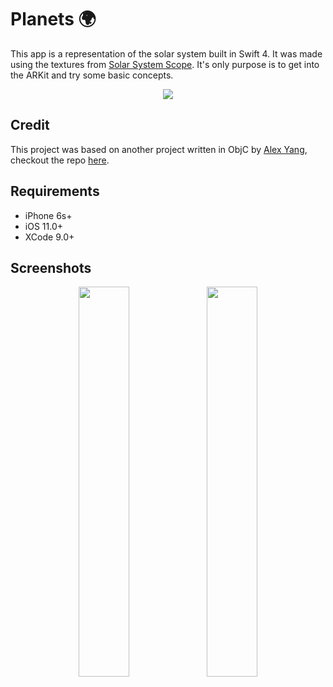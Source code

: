 # Planets 🌍
This app is a representation of the solar system built in Swift 4. It was made using the textures from [Solar System Scope](https://www.solarsystemscope.com/textures). It's only purpose is to get into the ARKit and try some basic concepts.

<p align="center">
<img src="https://raw.githubusercontent.com/xavipedrals/ARPlanets/master/Screenshots/arkit-128x128.png" margin="auto">
</p>

## Credit
This project was based on another project written in ObjC by [Alex Yang](https://github.com/milipolo), checkout the repo [here](https://github.com/miliPolo/ARSolarPlay).

## Requirements
- iPhone 6s+
- iOS 11.0+
- XCode 9.0+

## Screenshots
<p align="center">
<img src="https://raw.githubusercontent.com/xavipedrals/ARPlanets/master/Screenshots/planets.png" width="40%" margin="auto">
<img src="https://raw.githubusercontent.com/xavipedrals/ARPlanets/master/Screenshots/planets-animation.gif" width="40%" margin="auto">

</p>
